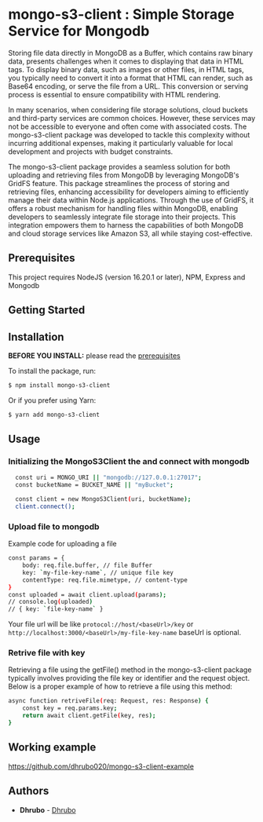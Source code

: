 # mongo-s3-client : Simple Storage Service for Mongodb

Storing file data directly in MongoDB as a Buffer, which contains raw binary data, presents challenges when it comes to displaying that data in HTML tags. To display binary data, such as images or other files, in HTML tags, you typically need to convert it into a format that HTML can render, such as Base64 encoding, or serve the file from a URL. This conversion or serving process is essential to ensure compatibility with HTML rendering.

In many scenarios, when considering file storage solutions, cloud buckets and third-party services are common choices. However, these services may not be accessible to everyone and often come with associated costs. The mongo-s3-client package was developed to tackle this complexity without incurring additional expenses, making it particularly valuable for local development and projects with budget constraints.

The mongo-s3-client package provides a seamless solution for both uploading and retrieving files from MongoDB by leveraging MongoDB's GridFS feature. This package streamlines the process of storing and retrieving files, enhancing accessibility for developers aiming to efficiently manage their data within Node.js applications. Through the use of GridFS, it offers a robust mechanism for handling files within MongoDB, enabling developers to seamlessly integrate file storage into their projects. This integration empowers them to harness the capabilities of both MongoDB and cloud storage services like Amazon S3, all while staying cost-effective.

## Prerequisites

This project requires NodeJS (version 16.20.1 or later), NPM, Express and Mongodb

## Getting Started

## Installation

**BEFORE YOU INSTALL:** please read the [prerequisites](#prerequisites)

To install the package, run:

```sh
$ npm install mongo-s3-client
```

Or if you prefer using Yarn:

```sh
$ yarn add mongo-s3-client
```

## Usage

### Initializing the MongoS3Client the and connect with mongodb

```sh
  const uri = MONGO_URI || "mongodb://127.0.0.1:27017";
  const bucketName = BUCKET_NAME || "myBucket";

  const client = new MongoS3Client(uri, bucketName);
  client.connect();
```

### Upload file to mongodb

Example code for uploading a file

```sh
const params = {
	body: req.file.buffer, // file Buffer
	key: `my-file-key-name`, // unique file key
	contentType: req.file.mimetype, // content-type
}
const uploaded = await client.upload(params);
// console.log(uploaded)
// { key: `file-key-name` }
```

Your file url will be like `protocol://host/<baseUrl>/key` or `http://localhost:3000/<baseUrl>/my-file-key-name`
baseUrl is optional.

### Retrive file with key

Retrieving a file using the getFile() method in the mongo-s3-client package typically involves providing the file key or identifier and the request object. Below is a proper example of how to retrieve a file using this method:

```sh
async function retriveFile(req: Request, res: Response) {
	const key = req.params.key;
	return await client.getFile(key, res);
}
```

## Working example

https://github.com/dhrubo020/mongo-s3-client-example

## Authors

-   **Dhrubo** - [Dhrubo](https://github.com/dhrubo020)

